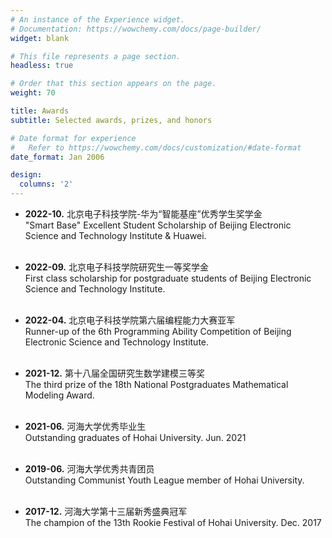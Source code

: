 ```yaml
---
# An instance of the Experience widget.
# Documentation: https://wowchemy.com/docs/page-builder/
widget: blank

# This file represents a page section.
headless: true

# Order that this section appears on the page.
weight: 70

title: Awards 
subtitle: Selected awards, prizes, and honors

# Date format for experience
#   Refer to https://wowchemy.com/docs/customization/#date-format
date_format: Jan 2006

design:
  columns: '2'
---
```

  
- **2022-10.**  北京电子科技学院-华为“智能基座”优秀学生奖学金
  <br /> 	"Smart Base" Excellent Student Scholarship of Beijing Electronic Science and Technology Institute & Huawei.
  <br /><br />
  
- **2022-09.**  北京电子科技学院研究生一等奖学金
  <br /> 	First class scholarship for postgraduate students of Beijing Electronic Science and Technology Institute.
  <br /><br />

- **2022-04.**  北京电子科技学院第六届编程能力大赛亚军
  <br /> 	Runner-up of the 6th Programming Ability Competition of Beijing Electronic Science and Technology Institute.
  <br /><br />

- **2021-12.**	第十八届全国研究生数学建模三等奖
  <br /> The third prize of the 18th National Postgraduates Mathematical Modeling Award.
  <br /><br />

- **2021-06.**	河海大学优秀毕业生
  <br /> Outstanding graduates of Hohai University. Jun. 2021
  <br /><br />
  
- **2019-06.**  河海大学优秀共青团员
  <br /> Outstanding Communist Youth League member of Hohai University.
  <br /><br />

- **2017-12.**	河海大学第十三届新秀盛典冠军
  <br /> The champion of the 13th Rookie Festival of Hohai University. Dec. 2017
  <br /><br />










